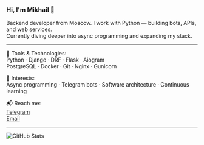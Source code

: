 ### Hi, I'm Mikhail 👋  
Backend developer from Moscow. I work with Python — building bots, APIs, and web services.  
Currently diving deeper into async programming and expanding my stack.

---

🧰 Tools & Technologies:  
Python · Django · DRF · Flask · Aiogram  
PostgreSQL · Docker · Git · Nginx · Gunicorn

🎯 Interests:  
Async programming · Telegram bots · Software architecture · Continuous learning

📬 Reach me:  
[Telegram](https://t.me/mtunikov)  
[Email](mailto:michael.tunikov@yandex.ru)

---

![GitHub Stats](https://github-readme-stats.vercel.app/api?username=mishatunikov&show_icons=true&theme=transparent&hide_title=true)

